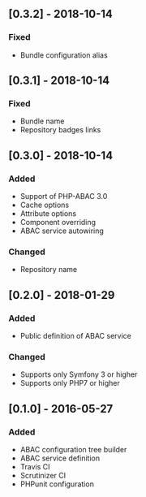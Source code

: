 ## [0.3.2] - 2018-10-14
### Fixed
- Bundle configuration alias

## [0.3.1] - 2018-10-14
### Fixed
- Bundle name
- Repository badges links

## [0.3.0] - 2018-10-14
### Added
- Support of PHP-ABAC 3.0
- Cache options
- Attribute options
- Component overriding
- ABAC service autowiring

### Changed
- Repository name

## [0.2.0] - 2018-01-29
### Added
- Public definition of ABAC service

### Changed
- Supports only Symfony 3 or higher
- Supports only PHP7 or higher

## [0.1.0] - 2016-05-27
### Added
- ABAC configuration tree builder
- ABAC service definition
- Travis CI
- Scrutinizer CI
- PHPunit configuration
